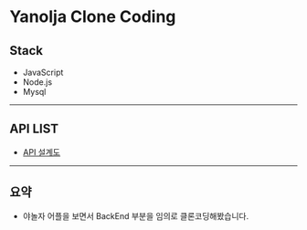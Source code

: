 # Yanolja Clone Coding


## Stack
- JavaScript
- Node.js
- Mysql

---
## API LIST

- [API 설계도](https://drive.google.com/file/d/1lr93dLlsv-AmaLWyeUVuqTJQ8KcnuRBJ/view)

---
## 요약 
- 야놀자 어플을 보면서 BackEnd 부분을 임의로  클론코딩해봤습니다.

